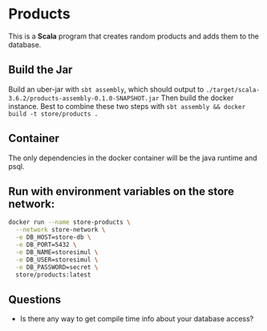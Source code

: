 # Products

This is a **Scala** program that creates random products and adds them to the database.

## Build the Jar
Build an uber-jar with `sbt assembly`, which should output to
`./target/scala-3.6.2/products-assembly-0.1.0-SNAPSHOT.jar`
Then build the docker instance.
Best to combine these two steps with
`sbt assembly && docker build -t store/products .`

## Container
The only dependencies in the docker container will be the java runtime and psql.

## Run with environment variables on the store network:
``` bash
docker run --name store-products \
  --network store-network \
  -e DB_HOST=store-db \
  -e DB_PORT=5432 \
  -e DB_NAME=storesimul \
  -e DB_USER=storesimul \
  -e DB_PASSWORD=secret \
  store/products:latest
  ```

## Questions
- Is there any way to get compile time info about your database access?
